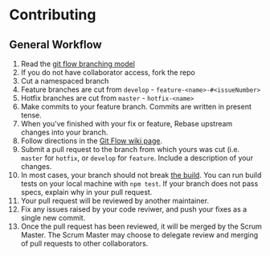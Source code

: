 # Contributing

## General Workflow

1. Read the [git flow branching model](http://nvie.com/posts/a-successful-git-branching-model/)
1. If you do not have collaborator access, fork the repo
1. Cut a namespaced branch
  1. Feature branches are cut from `develop`
    - `feature-<name>-#<issueNumber>`
  1. Hotfix branches are cut from `master`
    - `hotfix-<name>`
1. Make commits to your feature branch. Commits are written in present tense.
1. When you've finished with your fix or feature, Rebase upstream changes into your branch.
  1. Follow directions in the [Git Flow wiki page](https://github.com/MildHawk/Archivr/wiki/Git-Flow). 
  1. Submit a pull request to the branch from which yours was cut (i.e. `master` for `hotfix`, or `develop` for `feature`. Include a description of your changes.
1. In most cases, your branch should not break [the build](https://travis-ci.org/MildHawk/Archivr). You can run build tests on your local machine with `npm test`. If your branch does not pass specs, explain why in your pull request.
1. Your pull request will be reviewed by another maintainer.
1. Fix any issues raised by your code reviwer, and push your fixes as a single new commit.
1. Once the pull request has been reviewed, it will be merged by the Scrum Master. The Scrum Master may choose to delegate review and merging of pull requests to other collaborators.
